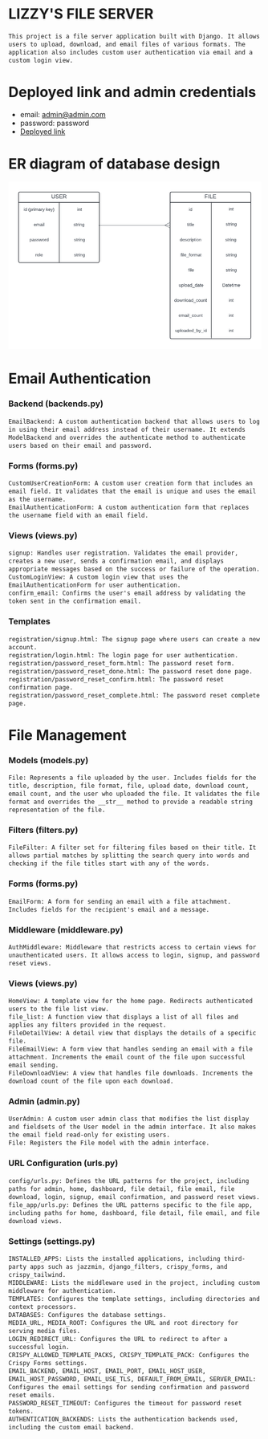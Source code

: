 # LIZZY'S FILE SERVER

    This project is a file server application built with Django. It allows users to upload, download, and email files of various formats. The application also includes custom user authentication via email and a custom login view.

# Deployed link and admin credentials
* email: admin@admin.com
* password: password
* [Deployed link](http://d1n2o3b4.pythonanywhere.com/)

# ER diagram of database design
![ER diagram of database](https://github.com/D1N2O3B4/AMALITECH_FILE_SERVER/blob/main/media/files/ER.png)


# Email Authentication
###  Backend (backends.py)
    EmailBackend: A custom authentication backend that allows users to log in using their email address instead of their username. It extends ModelBackend and overrides the authenticate method to authenticate users based on their email and password.
###  Forms (forms.py)
    CustomUserCreationForm: A custom user creation form that includes an email field. It validates that the email is unique and uses the email as the username.
    EmailAuthenticationForm: A custom authentication form that replaces the username field with an email field.
###  Views (views.py)
    signup: Handles user registration. Validates the email provider, creates a new user, sends a confirmation email, and displays appropriate messages based on the success or failure of the operation.
    CustomLoginView: A custom login view that uses the EmailAuthenticationForm for user authentication.
    confirm_email: Confirms the user's email address by validating the token sent in the confirmation email.
###  Templates
    registration/signup.html: The signup page where users can create a new account.
    registration/login.html: The login page for user authentication.
    registration/password_reset_form.html: The password reset form.
    registration/password_reset_done.html: The password reset done page.
    registration/password_reset_confirm.html: The password reset confirmation page.
    registration/password_reset_complete.html: The password reset complete page.
# File Management
###  Models (models.py)
    File: Represents a file uploaded by the user. Includes fields for the title, description, file format, file, upload date, download count, email count, and the user who uploaded the file. It validates the file format and overrides the __str__ method to provide a readable string representation of the file.
### Filters (filters.py)
    FileFilter: A filter set for filtering files based on their title. It allows partial matches by splitting the search query into words and checking if the file titles start with any of the words.
### Forms (forms.py)
    EmailForm: A form for sending an email with a file attachment. Includes fields for the recipient's email and a message.
### Middleware (middleware.py)
    AuthMiddleware: Middleware that restricts access to certain views for unauthenticated users. It allows access to login, signup, and password reset views.
### Views (views.py)
    HomeView: A template view for the home page. Redirects authenticated users to the file list view.
    file_list: A function view that displays a list of all files and applies any filters provided in the request.
    FileDetailView: A detail view that displays the details of a specific file.
    FileEmailView: A form view that handles sending an email with a file attachment. Increments the email count of the file upon successful email sending.
    FileDownloadView: A view that handles file downloads. Increments the download count of the file upon each download.
### Admin (admin.py)
    UserAdmin: A custom user admin class that modifies the list display and fieldsets of the User model in the admin interface. It also makes the email field read-only for existing users.
    File: Registers the File model with the admin interface.
### URL Configuration (urls.py)
    config/urls.py: Defines the URL patterns for the project, including paths for admin, home, dashboard, file detail, file email, file download, login, signup, email confirmation, and password reset views.
    file_app/urls.py: Defines the URL patterns specific to the file app, including paths for home, dashboard, file detail, file email, and file download views.
### Settings (settings.py)
    INSTALLED_APPS: Lists the installed applications, including third-party apps such as jazzmin, django_filters, crispy_forms, and crispy_tailwind.
    MIDDLEWARE: Lists the middleware used in the project, including custom middleware for authentication.
    TEMPLATES: Configures the template settings, including directories and context processors.
    DATABASES: Configures the database settings.
    MEDIA_URL, MEDIA_ROOT: Configures the URL and root directory for serving media files.
    LOGIN_REDIRECT_URL: Configures the URL to redirect to after a successful login.
    CRISPY_ALLOWED_TEMPLATE_PACKS, CRISPY_TEMPLATE_PACK: Configures the Crispy Forms settings.
    EMAIL_BACKEND, EMAIL_HOST, EMAIL_PORT, EMAIL_HOST_USER, EMAIL_HOST_PASSWORD, EMAIL_USE_TLS, DEFAULT_FROM_EMAIL, SERVER_EMAIL: Configures the email settings for sending confirmation and password reset emails.
    PASSWORD_RESET_TIMEOUT: Configures the timeout for password reset tokens.
    AUTHENTICATION_BACKENDS: Lists the authentication backends used, including the custom email backend.

